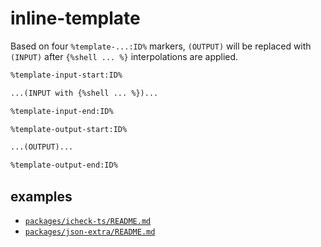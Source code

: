 # inline-template

Based on four `%template-...:ID%` markers, `(OUTPUT)` will be replaced with `(INPUT)` after `{%shell ... %}` interpolations are applied.

```txt
%template-input-start:ID%

...(INPUT with {%shell ... %})...

%template-input-end:ID%

%template-output-start:ID%

...(OUTPUT)...

%template-output-end:ID%
```

## examples

- [`packages/icheck-ts/README.md`](../icheck-ts/README.md?plain=1)
- [`packages/json-extra/README.md`](../json-extra/README.md?plain=1)
